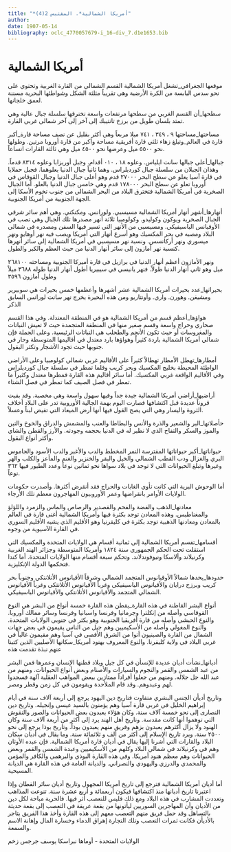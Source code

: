 ```yaml
---
title: "*أمريكا الشمالية*. المقتبس 2(4)"
author: 
date: 1907-05-14
bibliography: oclc_4770057679-i_16-div_7.d1e1653.bib
---
```




#  أمريكا الشمالية 


 موقعها الجغرافي_تشغل أمريكا الشمالية القسم الشمالي من القارة الغربية وتحتوي على نحو سدس اليابسة من الكرة الأرضية وهي تقريباً مثلثة الشكل وشواطئها البحرية مسننة لعمق خلجانها. 

 سطحها_أن القسم الغربي من سطحها مرتفعات واسعة تخترقها سلسلة جبال عالية وهي تمتد بلسان طويل من برزخ تانتيبك إلى آخر إلى آخر شمالي غربي القارة. 

 مساحتها_مساحتها  ٩  ،  ٣٤٩  ،  ٧٤١  ميلا مربعاً وهي أكثر بقليل عن نصف مساحة قارة_أكبر قارة في العالم_وتبلغ زهاء ثلثي قارة أفريقية مساحة وأكبر من قارة أوروبا مرتين. وطولها نحو  ٥٥٠٠  ميل وعرضها نحو  ٤٥٠٠  ميل وهي ثالثة القارات اتساعاً. 

 جبالها_أعلى جبالها سانت ايلياس. وعلوه  ١٨  ،  ٠١٠  أقدام. وجبل أوريزابا وعلوه  ٨٣١٤  قدماً. وهذان الجبلان من سلسلة جبال كورديلراس. وهما ثانياً جبال الدنيا يعلوهما. فجبل حملايا في قارة آسيا يعلو عن سطح البحر  ٢٧٠٠٠  قدم وهو أعلى جبال الدنيا وجبال القوقاس في أوروبا تعلو عن سطح البحر  ١٧٨٠٠٠  قدم وهي خامس جبال الدنيا بالعلو. أما الجبال الصخرية في أمريكا الشمالية فتخترق البلاد من البحر الشمالي من جنوب تخوم الأسكا إلى الجهة الجنوبية من أمريكا الجنوبية. 

 أنهارها_أشهر أنهار أمريكا الشمالية مسيسبي. ولورانس. ومكنكني. وهي أهم سائر شرقي الجبال الصخرية ويوكون وكوليدو. وكولومبيا  ثلاثة  أنهر مصدرها تلك الجبال وهي تصب في الأوقيانس الباسيفيكي. ومسيسبي من الأنهر التي تسير فيها السفن ومصدره في شمالي البلاد ومصبه في بحر المكسيك وهو أسرع أنهار التي أمريكا ويصب فيه نهر أوهايو ونهر ميسوري ونهر أركانسس. ونسبة نهر مسيسبي في أمريكا الشمالية إلى سائر أنهرها كنسبة نهر أمازون إلى سائر أنهار الدنيا من حيث العظم والكبر والطول. 

 ونهر الأمازون أعظم أنهار الدنيا في برازيل في قارة أميركا الجنوبية ومساحته  ٢٦٨١٠٠  ميل وهو ثاني أنهار الدنيا طولاً. فنهر يانيسي في سيبيريا أطول أنهار الدنيا طوله  ٣٦٨٨  ميلاً وطول أمازون  ٣٥٩٦ 

 بحيراتها_عدد بحيرات أمريكا الشمالية  عشر  أشهرها وأعظمها  خمس  بحيرات هي سوبيرير ومشيغن. وهورن. واري. وأونتاريو ومن هذه البحيرة يخرج نهر سانت لورانس   السابق الذكر  

 هواؤها_أعظم قسم من أمريكا الشمالية هو في المنطقة المعتدلة. وفي هذا القسم صحاري وحراج واسعة وقسم صغير منها في المنطقة المتجمدة حيث لا تعيش النباتات والمغروسات أو حيث تكون الأنجم والطحلب هي النباتات الرئيسية. وعلى الجملة فإن شمالي أمريكا الشمالية باردة كثيراً وهواؤها بارد معتدل في أقاليمها المتوسطة وحار في جنوبها حيث تجود الأشجار وتكثر البقول. 

 أمطارها_تهطل الأمطار تهطالاً كثيراً على الأقاليم غربي شمالي كولومبيا وعلى الأراضي الواطئة المحيطة بخليج المكسيك وبحر كريب وقلما تمطر في سلسلة جبال كورديلراس وفي الأقاليم الواقعة غربي المكسيك. أما سائر أقاليم هذه القارة فمطرها معتدل وكثيراً ما تمطر في فصل الصيف كما تمطر في فصل الشتاء. 

 أراضيها_أراضي أمريكا الشمالية جيدة جداً وفيها سهول واسعة وهي مخصبة. وقد بقيت قروناً عديدة قبل اكتشافها فصارت اليوم بهمة الجالية الأوروبية تدر على البلاد أخلاف الثروة واليسار وهي التي يصح القول فيها أنها أرض الميعاد التي تفيض لبناً وعسلاً. 

 حأصلاتها_البر والشعير والذرة والأنس والبطاطا والعنب والمشمش والدراق والخوخ والتين والموز والسكر والتفاح الذي لا نظير له في الدنيا بحجمه وجودته. والأرز والقطن والشاي وأكثر أنواع البقول. 

 حيواناتها_أكبر حيواناتها المفترسة النمر المخطط والدب والأغبر والدب الأسود والجاموس البري والغزال ودب القطب الشمالي والخيل والبقر والخنزير والغنم والمأعز والكلب والهر وغيرها وتبلغ الحيوانات التي لا توجد في بلاد سواها نحو  ثمانين  نوعاً وعدد الطيور فيها  ٣٦٢  نوعاً. 

 أما الوحوش البرية التي كانت تأوي الغابات والحراج فقد أنقرض أكثرها. وأصدرت حكومات الولايات الأوامر بانقراضها وعمر الأوروبيون المهاجرون معظم تلك الأرجاء. 

 معادنها_الذهب والفضة والفحم والقصدير والرصاص والماس والزمرد واللؤلؤ والمغناطيس. وهذه المعادن توجد بكثرة فيها وأمريكا الشمالية أغنى قارة في العالم بالمعادن ومعادنها الذهبية توجد بكثرة في كليفرنيا وهو الأقليم الذي يشبه الأقليم السوري في القارة   الآسيوية من وجوه. 

 أقسامها_تقسم أمريكا الشمالية إلى  ثمانية  أقسام هي الولايات المتحدة والمكسيك التي استقلت تحت الحكم الجمهوري سنة  ١٨٢٤  وأمريكا المتوسطة وجزائر الهند الغربية وكرنيلاند   وألاسكا ونيوفوندلاند. وتحكم  سبعة  أقسام منها الولايات المتحدة. أما كندا فتحكمها الدولة الإنكليزية. 

 حدودها_يحدها شمالاً الأوقيانوس المتجمد الشمالي وشرقاً الأقيانوس الأتلانتكي وجنوباً بحر كريب وبرزخ درايان والأقيانوس الباسيفيكي وغرباً الأقيانوس الأتلانتكي وغرباً الأقيانوس الشمالي المتجمد والأقيانوس الأتلانتكي والأقيانوس الباسيفيكي. 

 أنواع البشر القاطنة في هذه القارة_يقطن هذه القارة  خمسة  أنواع من البشر هي النوع القوقاسي وأصله من إنكلترا وجرمانيا وفرنسا واسبانيا وفرنسا وسائر ممالك أوروبا. والنوع الحبشي وأصله من قارة أفريقيا الجنوبية وهو يكثر في جنوبي الولايات المتحدة. والنوع المغولي وأصله من الأسكيميين وهم جيل من الناس يقيمون في بعض جهات الشمال من القارة والصينيون أتوا من الشرق الأقصى في آسيا وهم مقيمون غالباً في غربي البلاد في ولاية كليفرنا. والنوع المعروف بهنود أمريكا_سكانها الأصليين الذين كتبنا عنهم نبذة تقدمت هذه 

 أديانها_نشأت أديان عديدة للإنسأن في كل جيل وبلاد قطنها الإنسان وعمرها فمن البشر من عبد الشمس والقمر والنجوم والسيارات والأصنام وبعض أنواع الحيوانات. ومنهم من عبد الله جل جلاله. ومنهم من جعلوا أفراداً ممتازين ببعض المواهب العقلية آلهة فسجدوا لهم وعبدوهم. وقد قام الملأحدة ويقومون في كل زمن وقطر ومصر. 

 وتاريخ أديأن الجنس البشري متفاوت فتاريخ دين اليهود يرجع إلى  أربعة آلاف  سنة في أيام إبراهيم الخليل في غربي قارة آسيا وهم يؤمنون بالسيد عيسى وإنجيله. وتاريخ دين النصارى إلى نحو  خمسة آلاف  سنة. وكان هؤلاء يعبدون بعض الحيوانات والصور والنقوش التي توهموا أنها كانت مقدسة. وتاريخ أهل الهند يرد إلى أكثر من  أربعة آلاف  سنة وكان الهنود ولا يزال أكثرهم يعبدون بزهم وفريق منهم يعبدون بوذاً. وتاريخ بوذا يرجع إلى نحو  ٢٥٠٠  سنة. ويرد تاريخ الإسلام إلى أكثر من  ألف  و  ثلاثمائة  سنة.   وما يقال في أديان سكان البلاد والقارات التي أشرنا إليها يقال في أديان قارة أمريكا الشمالية. فإن عبده الأوثان وهم في وكرنيلاند في شمالي البلاد وكلهم من الأسكيميين وعبدة الشمس والقمر وبعض الحيوانات وهم معظم هنود أمريكا. وفي هذه القارة البوذي والبرهمي والكافر والمؤمن والمحمدي والدرزي واليهودي والنصراني. والديانة العامة في هذه القارة هي الديانة المسيحية.  

 أما أديان أمريكا الشمالية فترجع إلى تاريخ أمريكا المجهول وتاريخ أديان سائر القطان وإذا اعتبرنا تاريخ أديانها منذ اكتشافها فيكون  أربعمائة  و  أربع  عشرة  سنة. تنوعت المذاهب وتعددت المشارب في هذه البلاد ومع ذلك فليس للتعصب أثر فيها. فالحرية مباحة لكل دين من الأديان وأن المهاجرين السوريين ليأتونها من بقعة عريقة في التعصب إلى بقعة حديثة بالتساهل وقد حمل فريق منهم التعصب معهم إلى هذه القارة وأخذ هذا الفريق يتاجر بالأديأن فكانت ثمرات التعصب وتلك التجارة إهراق الدماء وخسارة المال وإهانة الاسم والسمعة. 

 الولايات المتحدة  -  أوماها  نبراسكا  يوسف  جرجس  زخم 
